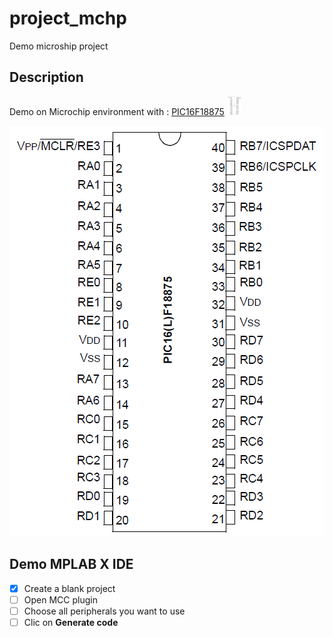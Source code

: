 # project_mchp

Demo microship project

## Description

Demo on Microchip environment with :
[PIC16F18875](https://www.microchip.com/wwwproducts/en/PIC16F18875) <img src="images/img_PIC16F18875.png" height="30" />

![img_PIC16F18875.png](images/img_PIC16F18875.png)

## Demo MPLAB X IDE

- [x] Create a blank project
- [ ] Open MCC plugin
- [ ] Choose all peripherals you want to use
- [ ] Clic on **Generate code**
